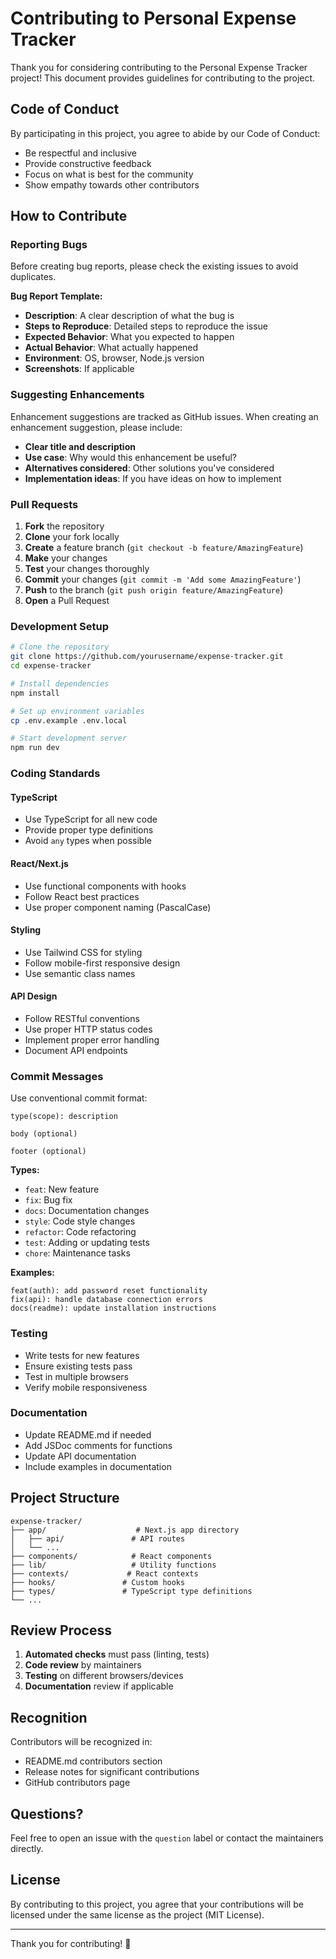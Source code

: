 # Contributing to Personal Expense Tracker

Thank you for considering contributing to the Personal Expense Tracker project! This document provides guidelines for contributing to the project.

## Code of Conduct

By participating in this project, you agree to abide by our Code of Conduct:
- Be respectful and inclusive
- Provide constructive feedback
- Focus on what is best for the community
- Show empathy towards other contributors

## How to Contribute

### Reporting Bugs

Before creating bug reports, please check the existing issues to avoid duplicates.

**Bug Report Template:**
- **Description**: A clear description of what the bug is
- **Steps to Reproduce**: Detailed steps to reproduce the issue
- **Expected Behavior**: What you expected to happen
- **Actual Behavior**: What actually happened
- **Environment**: OS, browser, Node.js version
- **Screenshots**: If applicable

### Suggesting Enhancements

Enhancement suggestions are tracked as GitHub issues. When creating an enhancement suggestion, please include:
- **Clear title and description**
- **Use case**: Why would this enhancement be useful?
- **Alternatives considered**: Other solutions you've considered
- **Implementation ideas**: If you have ideas on how to implement

### Pull Requests

1. **Fork** the repository
2. **Clone** your fork locally
3. **Create** a feature branch (`git checkout -b feature/AmazingFeature`)
4. **Make** your changes
5. **Test** your changes thoroughly
6. **Commit** your changes (`git commit -m 'Add some AmazingFeature'`)
7. **Push** to the branch (`git push origin feature/AmazingFeature`)
8. **Open** a Pull Request

### Development Setup

```bash
# Clone the repository
git clone https://github.com/yourusername/expense-tracker.git
cd expense-tracker

# Install dependencies
npm install

# Set up environment variables
cp .env.example .env.local

# Start development server
npm run dev
```

### Coding Standards

#### TypeScript
- Use TypeScript for all new code
- Provide proper type definitions
- Avoid `any` types when possible

#### React/Next.js
- Use functional components with hooks
- Follow React best practices
- Use proper component naming (PascalCase)

#### Styling
- Use Tailwind CSS for styling
- Follow mobile-first responsive design
- Use semantic class names

#### API Design
- Follow RESTful conventions
- Use proper HTTP status codes
- Implement proper error handling
- Document API endpoints

### Commit Messages

Use conventional commit format:
```
type(scope): description

body (optional)

footer (optional)
```

**Types:**
- `feat`: New feature
- `fix`: Bug fix
- `docs`: Documentation changes
- `style`: Code style changes
- `refactor`: Code refactoring
- `test`: Adding or updating tests
- `chore`: Maintenance tasks

**Examples:**
```
feat(auth): add password reset functionality
fix(api): handle database connection errors
docs(readme): update installation instructions
```

### Testing

- Write tests for new features
- Ensure existing tests pass
- Test in multiple browsers
- Verify mobile responsiveness

### Documentation

- Update README.md if needed
- Add JSDoc comments for functions
- Update API documentation
- Include examples in documentation

## Project Structure

```
expense-tracker/
├── app/                    # Next.js app directory
│   ├── api/               # API routes
│   └── ...
├── components/            # React components
├── lib/                   # Utility functions
├── contexts/             # React contexts
├── hooks/               # Custom hooks
├── types/               # TypeScript type definitions
└── ...
```

## Review Process

1. **Automated checks** must pass (linting, tests)
2. **Code review** by maintainers
3. **Testing** on different browsers/devices
4. **Documentation** review if applicable

## Recognition

Contributors will be recognized in:
- README.md contributors section
- Release notes for significant contributions
- GitHub contributors page

## Questions?

Feel free to open an issue with the `question` label or contact the maintainers directly.

## License

By contributing to this project, you agree that your contributions will be licensed under the same license as the project (MIT License).

---

Thank you for contributing! 🚀
